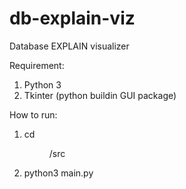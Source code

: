 # db-explain-viz
Database EXPLAIN visualizer

Requirement:
1. Python 3
2. Tkinter (python buildin GUI package)

How to run:
1. cd <dir>/src
2. python3 main.py